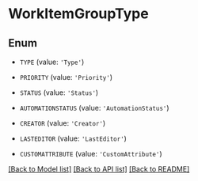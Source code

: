 # WorkItemGroupType


## Enum

* `TYPE` (value: `'Type'`)

* `PRIORITY` (value: `'Priority'`)

* `STATUS` (value: `'Status'`)

* `AUTOMATIONSTATUS` (value: `'AutomationStatus'`)

* `CREATOR` (value: `'Creator'`)

* `LASTEDITOR` (value: `'LastEditor'`)

* `CUSTOMATTRIBUTE` (value: `'CustomAttribute'`)

[[Back to Model list]](../README.md#documentation-for-models) [[Back to API list]](../README.md#documentation-for-api-endpoints) [[Back to README]](../README.md)


